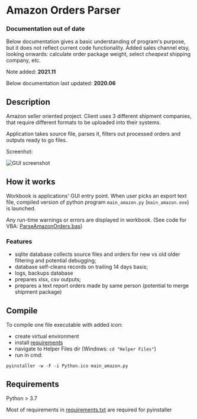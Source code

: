 # Amazon Orders Parser

### Documentation out of date

Below documentation gives a basic understanding of program's purpose, but it does not reflect current code functionality. Added sales channel etsy, looking onwards: calculate order package weight, select *cheapest* shipping company, etc.

Note added: **2021.11**

Below documentation last updated: **2020.06**

## Description

Amazon seller oriented project. Client uses 3 different shipment companies, that require different formats to be uploaded into their systems. 

Application takes source file, parses it, filters out processed orders and outputs ready to go files.

Screenhot:

![GUI screenshot](https://user-images.githubusercontent.com/45366313/83858313-fb008d00-a724-11ea-8ffd-e08963356608.JPG)

## How it works

Workbook is applications' GUI entry point.
When user picks an export text file, compiled version of python program `main_amazon.py` (`main_amazon.exe`) is launched.

Any run-time warnings or errors are displayed in workbook. (See code for VBA: [ParseAmazonOrders.bas](VBA/ParseAmazonOrders.bas))

### Features

- sqlite database collects source files and orders for new vs old older filtering and potential debugging;
- database self-cleans records on trailing 14 days basis;
- logs, backups database
- prepares xlsx, csv outputs;
- prepares a text report orders made by same person (potential to merge shipment package)

## Compile

To compile one file executable with added icon: 
- create virtual environment
- install [requirements ](##Requirements)
- navigate to Helper Files dir (Windows: `cd "Helper Files"`)
- run in cmd:

`pyinstaller -w -F -i Python.ico main_amazon.py`

## Requirements

Python > 3.7

Most of requirements in [requirements.txt](requirements.txt) are required for pyinstaller